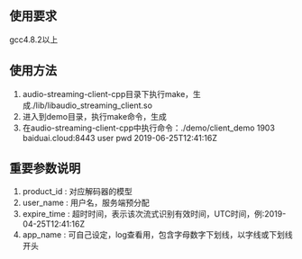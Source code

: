 ## 使用要求
gcc4.8.2以上
## 使用方法
1. audio-streaming-client-cpp目录下执行make，生成./lib/libaudio_streaming_client.so
2. 进入到demo目录，执行make命令，生成
3. 在audio-streaming-client-cpp中执行命令：./demo/client_demo 1903 baiduai.cloud:8443 user pwd 2019-06-25T12:41:16Z

## 重要参数说明
1. product_id : 对应解码器的模型
2. user_name : 用户名，服务端预分配
3. expire_time : 超时时间，表示该次流式识别有效时间，UTC时间，例:2019-04-25T12:41:16Z
4. app_name : 可自己设定，log查看用，包含字母数字下划线，以字线或下划线开头